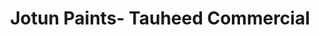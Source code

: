 ---
title: "Jotun Paints- Tauheed Commercial"
url: /karachi/jotun-paints-tauheed-commercial/
shop: Farben
---